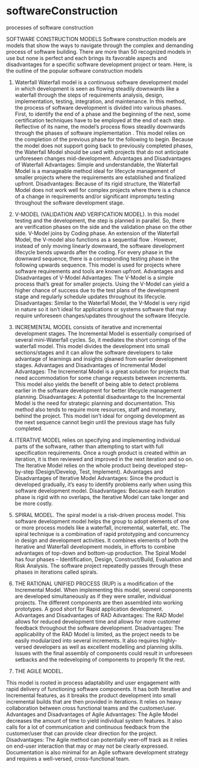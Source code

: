 # softwareConstruction
processes of software construction


SOFTWARE CONSTRUCTION MODELS
Software construction models are models that show the ways to navigate through the complex and demanding process of software building.
There are more than 50 recognized models in use but none is perfect and each brings its favorable aspects and disadvantages for a specific software development project or team.
Here, is the outline of the popular software construction models
1.	Waterfall
Waterfall model is a continuous software development model in which development is seen as flowing steadily downwards like a waterfall through the steps of requirements analysis, design, implementation, testing, integration, and maintenance. In this method, the process of software development is divided into various phases. First, to identify the end of a phase and the beginning of the next, some certification techniques have to be employed at the end of each step.
Reflective of its name, the model’s process flows steadily downwards through the phases of software implementation .
This model relies on the completion of the previous phase for the following to begin. Because the model does not support going back to previously completed phases, the Waterfall Model should be used with projects that do not anticipate unforeseen changes mid-development.
Advantages and Disadvantages of Waterfall
Advantages: Simple and understandable, the Waterfall Model is a manageable method ideal for lifecycle management of smaller projects where the requirements are established and finalized upfront.
Disadvantages: Because of its rigid structure, the Waterfall Model does not work well for complex projects where there is a chance of a change in requirements and/or significant impromptu testing throughout the software development stage.
 

2.	V-MODEL (VALIDATION AND VERIFICATION MODEL).
In this model testing and the development, the step is planned in parallel. So, there are verification phases on the side and the validation phase on the other side. V-Model joins by Coding phase. An extension of the Waterfall Model, the V-model also functions as a sequential flow . However, instead of only moving linearly downward, the software development lifecycle bends upwards after the coding. 
For every phase in the downward sequence, there is a corresponding testing phase in the following upwards sequence. This model is used for projects where software requirements and tools are known upfront.
Advantages and Disadvantages of V-Model
Advantages: The V-Model is a simple process that’s great for smaller projects. Using the V-Model can yield a higher chance of success due to the test plans of the development stage and regularly schedule updates throughout its lifecycle.
Disadvantages: Similar to the Waterfall Model, the V-Model is very rigid in nature so it isn’t ideal for applications or systems software that may require unforeseen changes/updates throughout the software lifecycle. 
3.	INCREMENTAL MODEL
consists of iterative and incremental development stages. The Incremental Model is essentially comprised of several mini-Waterfall cycles. So, it mediates the short comings of the waterfall model.
This model divides the development into small sections/stages and it can allow the software developers to take advantage of learnings and insights gleaned from earlier development stages.
Advantages and Disadvantages of Incremental Model
Advantages: The Incremental Model is a great solution for projects that need accommodation for some change requests between increments. This model also yields the benefit of being able to detect problems earlier in the software development for better lifecycle management planning.
Disadvantages: A potential disadvantage to the Incremental Model is the need for strategic planning and documentation. This method also tends to require more resources, staff and monetary, behind the project. This model isn’t ideal for ongoing development as the next sequence cannot begin until the previous stage has fully completed. 
4.	ITERATIVE MODEL
 relies on specifying and implementing individual parts of the software, rather than attempting to start with full specification requirements. Once a rough product is created within an iteration, it is then reviewed and improved in the next iteration and so on. The Iterative Model relies on the whole product being developed step-by-step (Design/Develop, Test, Implement).
Advantages and Disadvantages of Iterative Model
Advantages: Since the product is developed gradually, it’s easy to identify problems early when using this software development model.
Disadvantages: Because each iteration phase is rigid with no overlaps, the Iterative Model can take longer and be more costly.
 
 
5.	SPIRAL MODEL.
The spiral model is a risk-driven process model. This software development model helps the group to adopt elements of one or more process models like a waterfall, incremental, waterfall, etc. The spiral technique is a combination of rapid prototyping and concurrency in design and development activities.
It combines elements of both the Iterative and Waterfall development models, in efforts to combine advantages of top-down and bottom-up production.
The Spiral Model has four phases – Identification, Design, Construct/Build, Evaluation and Risk Analysis.
The software project repeatedly passes through these phases in iterations called spirals.  
 
6.	THE RATIONAL UNIFIED PROCESS (RUP)
is a modification of the Incremental Model. When implementing this model, several components are developed simultaneously as if they were smaller, individual projects. The different components are then assembled into working prototypes. A good short for Rapid application development.
Advantages and Disadvantages of RAD
Advantages: The RAD Model allows for reduced development time and allows for more customer feedback throughout the software development.
Disadvantages: The applicability of the RAD Model is limited, as the project needs to be easily modularized into several increments. It also requires highly-versed developers as well as excellent modelling and planning skills. Issues with the final assembly of components could result in unforeseen setbacks and the redeveloping of components to properly fit the rest.
 
 
7.	THE AGILE MODEL.
 
This model is rooted in process adaptability and user engagement with rapid delivery of functioning software components. It has both Iterative and Incremental features, as it breaks the product development into small incremental builds that are then provided in iterations.
It relies on heavy collaboration between cross functional teams and the customer/user. 
Advantages and Disadvantages of Agile
Advantages: The Agile Model decreases the amount of time to yield individual system features. It also calls for a lot of communication and continuous feedback from the customer/user that can provide clear direction for the project.
Disadvantages: The Agile method can potentially veer-off track as it relies on end-user interaction that may or may not be clearly expressed. Documentation is also minimal for an Agile software development strategy and requires a well-versed, cross-functional team.

